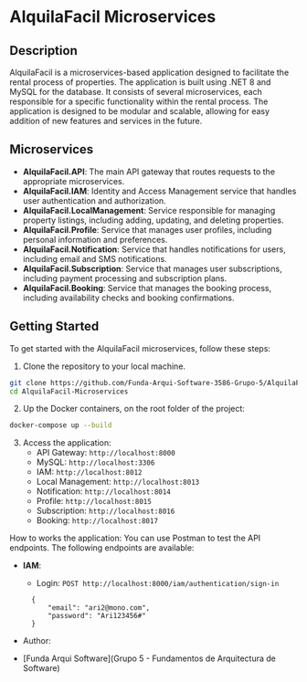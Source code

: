 # AlquilaFacil Microservices

## Description
AlquilaFacil is a microservices-based application designed to facilitate the rental process of properties. The application is built using .NET 8 and MySQL for the database. It consists of several microservices, each responsible for a specific functionality within the rental process.
The application is designed to be modular and scalable, allowing for easy addition of new features and services in the future.

## Microservices
- **AlquilaFacil.API**: The main API gateway that routes requests to the appropriate microservices.
- **AlquilaFacil.IAM**: Identity and Access Management service that handles user authentication and authorization.
- **AlquilaFacil.LocalManagement**: Service responsible for managing property listings, including adding, updating, and deleting properties.
- **AlquilaFacil.Profile**: Service that manages user profiles, including personal information and preferences.
- **AlquilaFacil.Notification**: Service that handles notifications for users, including email and SMS notifications.
- **AlquilaFacil.Subscription**: Service that manages user subscriptions, including payment processing and subscription plans.
- **AlquilaFacil.Booking**: Service that manages the booking process, including availability checks and booking confirmations.

## Getting Started
To get started with the AlquilaFacil microservices, follow these steps:
1. Clone the repository to your local machine.
```bash
git clone https://github.com/Funda-Arqui-Software-3586-Grupo-5/AlquilaFacil-Microservices.git
cd AlquilaFacil-Microservices
```

2. Up the Docker containers, on the root folder of the project:
```bash
docker-compose up --build
```

3. Access the application:
    - API Gateway: `http://localhost:8000`
    - MySQL: `http://localhost:3306`
    - IAM: `http://localhost:8012`
    - Local Management: `http://localhost:8013`
    - Notification: `http://localhost:8014`
    - Profile: `http://localhost:8015`
    - Subscription: `http://localhost:8016`
    - Booking: `http://localhost:8017`

How to works the application:
You can use Postman to test the API endpoints. The following endpoints are available:
- **IAM**:
  - Login: `POST http://localhost:8000/iam/authentication/sign-in`
  ```
    {
        "email": "ari2@mono.com",
        "password": "Ari123456#"
    }
  ```

- Author:
- [Funda Arqui Software](Grupo 5 - Fundamentos de Arquitectura de Software)
